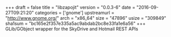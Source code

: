 +++
draft = false
title = "libzapojit"
version = "0.0.3-6"
date = "2016-09-27T09:21:20"
categories = ['gnome']
upstreamurl = "http://www.gnome.org/"
arch = "x86_64"
size = "47896"
usize = "309849"
sha1sum = "bc165e2f357e335a5ac9abdab2bc8e33fa1e6a56"
+++
GLib/GObject wrapper for the SkyDrive and Hotmail REST APIs